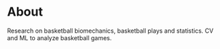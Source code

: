 # About
Research on basketball biomechanics, basketball plays and statistics. CV and ML to analyze basketball games. 
